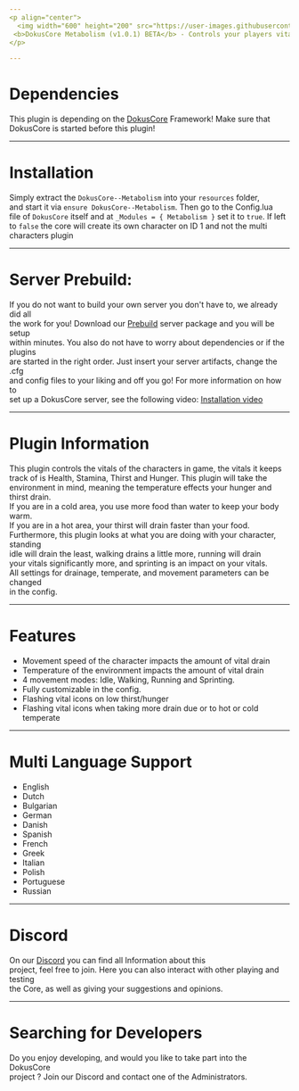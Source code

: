 ```yaml
---
<p align="center">
  <img width="600" height="200" src="https://user-images.githubusercontent.com/49053928/111937011-2e9b8080-8ac7-11eb-914a-a0d94380d611.gif"><br>
 <b>DokusCore Metabolism (v1.0.1) BETA</b> - Controls your players vitals.
</p>

---
```

# Dependencies
This plugin is depending on the [DokusCore](https://github.com/dokucore) Framework!
Make sure that DokusCore is started before this plugin!

---
# Installation
Simply extract the `DokusCore--Metabolism` into your `resources` folder, <br>
and start it via `ensure DokusCore--Metabolism`. Then go to the Config.lua <br>
file of `DokusCore` itself and at `_Modules = { Metabolism }` set it to `true`.
If left to `false` the core will create its own character on ID 1 and not the
multi characters plugin

---
# Server Prebuild:
If you do not want to build your own server you don't have to, we already did all   <br>
the work for you! Download our [Prebuild](https://github.com/DokusCore/Server-Prebuild) server package and you will be setup  <br>
within minutes. You also do not have to worry about dependencies or if the plugins <br>
are started in the right order. Just insert your server artifacts, change the .cfg <br>
and config files to your liking and off you go! For more information on how to <br>
set up a DokusCore server, see the following video: [Installation video](https://www.youtube.com/watch?v=NlJFFRzWvDE) <br>

---
# Plugin Information
This plugin controls the vitals of the characters in game, the vitals it keeps <br>
track of is Health, Stamina, Thirst and Hunger. This plugin will take the <br>
environment in mind, meaning the temperature effects your hunger and thirst drain. <br>
If you are in a cold area, you use more food than water to keep your body warm. <br>
If you are in a hot area, your thirst will drain faster than your food. <br>
Furthermore, this plugin looks at what you are doing with your character, standing <br>
idle will drain the least, walking drains a little more, running will drain <br>
your vitals significantly more, and sprinting is an impact on your vitals. <br>
All settings for drainage, temperate, and movement parameters can be changed <br>
in the config.

---
# Features
- Movement speed of the character impacts the amount of vital drain
- Temperature of the environment impacts the amount of vital drain
- 4 movement modes: Idle, Walking, Running and Sprinting.
- Fully customizable in the config.
- Flashing vital icons on low thirst/hunger
- Flashing vital icons when taking more drain due or to hot or cold temperate

---
# Multi Language Support
  - English
  - Dutch
  - Bulgarian
  - German
  - Danish
  - Spanish
  - French
  - Greek
  - Italian
  - Polish
  - Portuguese
  - Russian

---
# Discord
On our [Discord](https://discord.io/dokuscore) you can find all Information about this<br>
project, feel free to join. Here you can also interact with other playing and testing<br>
the Core, as well as giving your suggestions and opinions.

---
# Searching for Developers
Do you enjoy developing, and would you like to take part into the DokusCore<br>
project ? Join our Discord and contact one of the Administrators.
